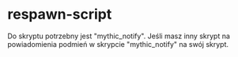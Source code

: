 # respawn-script

Do skryptu potrzebny jest "mythic_notify". Jeśli masz inny skrypt na powiadomienia podmień w skrypcie "mythic_notify" na swój skrypt.
